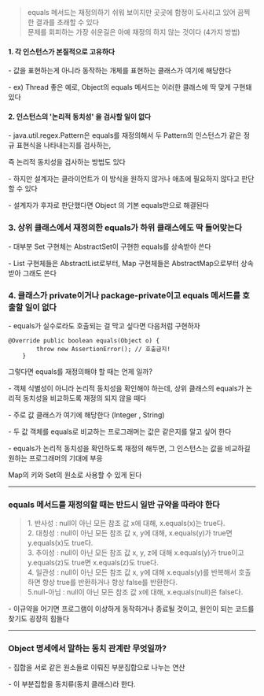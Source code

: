 > equals 메서드는 재정의하기 쉬워 보이지만 곳곳에 함정이 도사리고 있어 끔찍한 결과를 초래할 수 있다  
> 문제를 회피하는 가장 쉬운길은 아예 재정의 하지 않는 것이다 (4가지 방법)

#### 1\. 각 인스턴스가 본질적으로 고유하다

\- 값을 표현하는게 아니라 동작하는 개체를 표현하는 클래스가 여기에 해당한다

\- ex) Thread 좋은 예로, Object의 equals 메서드는 이러한 클래스에 딱 맞게 구현돼 있다

#### 2\. 인스턴스의 '논리적 동치성' 을 검사할 일이 없다

\- java.util.regex.Pattern은 equals를 재정의해서 두 Pattern의 인스턴스가 같은 정규 표현식을 나타내는지를 검사하는,

즉 논리적 동치성을 검사하는 방법도 있다

\- 하지만 설계자는 클라이언트가 이 방식을 원하지 않거나 애초에 필요하지 않다고 판단할 수 있다

\- 설계자가 후자로 판단했다면 Object 의 기본 equals만으로 해결된다

### 3\. 상위 클래스에서 재정의한 equals가 하위 클래스에도 딱 들어맞는다

\- 대부분 Set 구현체는 AbstractSet이 구현한 equals를 상속받아 쓴다

\- List 구현체들은 AbstractList로부터, Map 구현체들은 AbstractMap으로부터 상속받아 그래도 쓴다

### 4\. 클래스가 private이거나 package-private이고 equals 메서드를 호출할 일이 없다

\- equals가 실수로라도 호출되는 걸 막고 싶다면 다음처럼 구현하자

```
@Override public boolean equals(Object o) {
        throw new AssertionError(); // 호출금지!
    }
```

그렇다면 equals를 재정의해야 할 때는 언제 일까?

\- 객체 식별성이 아니라 논리적 동치성을 확인해야 하는데, 상위 클래스의 equals가 논리적 동치성을 비교하도록 재정의 되지 않을 때다

\- 주로 값 클래스가 여기에 해당한다 (Integer , String)

\- 두 값 객체를 equals로 비교하는 프로그래머는 값은 같은지를 알고 싶어 한다

\- equals가 논리적 동치성을 확인하도록 재정의 해두면, 그 인스턴스는 값을 비교하길 원하는 프로그래머의 기대에 부응

Map의 키와 Set의 원소로 사용할 수 있게 된다

---

### equals 메서드를 재정의할 때는 반드시 일반 규약을 따라야 한다

> 1\. 반사성 : null이 아닌 모든 참조 값 x에 대해, x.equals(x)는 true다.  
> 2\. 대칭성 : null이 아닌 모든 참조 값 x, y에 대해, x.equals(y)가 true면 y.equals(x)도 true다.  
> 3\. 추이성 : null이 아닌 모든 참조 값 x, y, z에 대해 x.equals(y)가 true이고 y.equals(z)도 true면 x.equals(z)도 true다.  
> 4\. 일관성 : null이 아닌 모든 참조 값 x, y에 대해 x.equals(y)를 반복해서 호출하면 항상 true를 반환하거나 항상 false를 반환한다.  
> 5.null-아님 : null이 아닌 모든 참조 값 x에 대해, x.equals(null)은 false다. 

\- 이규약을 어기면 프로그램이 이상하게 동작하거나 종료될 것이고, 원인이 되는 코드를 찾기도 굉장히 힘들다

---

### Object 명세에서 말하는 동치 관계란 무엇일까?

\- 집합을 서로 같은 원소들로 이뤄진 부분집합으로 나누는 연산

\- 이 부분집합을 동치류(동치 클래스)라 한다.